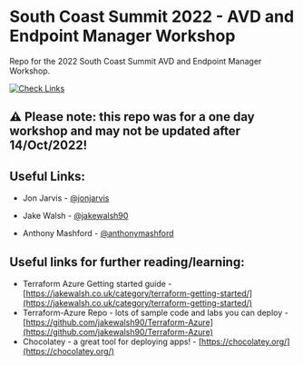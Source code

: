 # South Coast Summit 2022 - AVD and Endpoint Manager Workshop
Repo for the 2022 South Coast Summit AVD and Endpoint Manager Workshop.

[![Check Links](https://github.com/jakewalsh90/SCS2022-AVDEndpoint-Workshop/actions/workflows/links.yml/badge.svg)](https://github.com/jakewalsh90/SCS2022-AVDEndpoint-Workshop/actions/workflows/links.yml)

## ⚠ Please note: this repo was for a one day workshop and may not be updated after 14/Oct/2022!

## Useful Links:

 - Jon Jarvis - [@jonjarvis](https://twitter.com/jonjarvis)

 -  Jake Walsh - [@jakewalsh90](https://twitter.com/jakewalsh90)

 -  Anthony Mashford - [@anthonymashford](https://twitter.com/anthonymashford)

## Useful links for further reading/learning:

   - Terraform Azure Getting started guide - [https://jakewalsh.co.uk/category/terraform-getting-started/](https://jakewalsh.co.uk/category/terraform-getting-started/)
   - Terraform-Azure Repo - lots of sample code and labs you can deploy - [https://github.com/jakewalsh90/Terraform-Azure](https://github.com/jakewalsh90/Terraform-Azure)
   - Chocolatey - a great tool for deploying apps! - [https://chocolatey.org/](https://chocolatey.org/)


